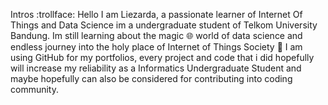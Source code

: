 Intros
:trollface: 
    Hello I am Liezarda, a passionate learner of Internet Of Things and Data Science 
    im a undergraduate student of Telkom University Bandung.
    Im still learning about the magic :globe_with_meridians: world of data science and endless journey into the holy place of Internet of Things Society
🔭 I am using GitHub for my portfolios, every project and code that i did hopefully will increase my reliability as a Informatics Undergraduate Student and maybe hopefully can also be considered
    for contributing into coding community.
<!---
liezliez/liezliez is a ✨ special ✨ repository because its `README.md` (this file) appears on your GitHub profile.
You can click the Preview link to take a look at your changes.
--->
